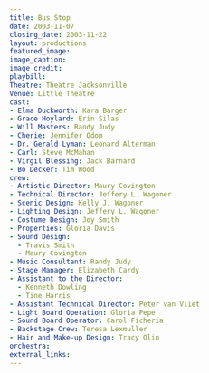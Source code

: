 ```yaml
---
title: Bus Stop
date: 2003-11-07
closing_date: 2003-11-22
layout: productions
featured_image:
image_caption:
image_credit:
playbill:
Theatre: Theatre Jacksonville
Venue: Little Theatre
cast:
- Elma Duckworth: Kara Barger
- Grace Hoylard: Erin Silas
- Will Masters: Randy Judy
- Cherie: Jennifer Odom
- Dr. Gerald Lyman: Leonard Alterman
- Carl: Steve McMahan
- Virgil Blessing: Jack Barnard
- Bo Decker: Tim Wood
crew:
- Artistic Director: Maury Covington
- Technical Director: Jeffery L. Wagoner
- Scenic Design: Kelly J. Wagoner
- Lighting Design: Jeffery L. Wagoner
- Costume Design: Joy Smith
- Properties: Gloria Davis
- Sound Design:
  - Travis Smith
  - Maury Covington
- Music Consultant: Randy Judy
- Stage Manager: Elizabeth Cardy
- Assistant to the Director:
  - Kenneth Dowling
  - Tine Harris
- Assistant Technical Director: Peter van Vliet
- Light Board Operation: Gloria Pepe
- Sound Board Operator: Carol Ficheria
- Backstage Crew: Teresa Lexmuller
- Hair and Make-up Design: Tracy Olin
orchestra:
external_links:
---
```


